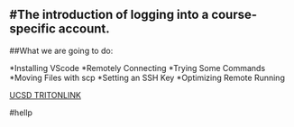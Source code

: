 
#The introduction of logging into a course-specific account.
---

##What we are going to do:

*Installing VScode
*Remotely Connecting
*Trying Some Commands
*Moving Files with scp
*Setting an SSH Key
*Optimizing Remote Running

[UCSD TRITONLINK](https://students.ucsd.edu/)

#hellp

